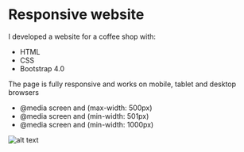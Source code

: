 # Responsive website
I developed a website for a coffee shop with:

* HTML
* CSS
* Bootstrap 4.0

The page is fully responsive and works on mobile, tablet and desktop browsers

* @media screen and (max-width: 500px)
* @media screen and (min-width: 501px)
* @media screen and (min-width: 1000px)

![alt text](images/screenshoots.jpg)
